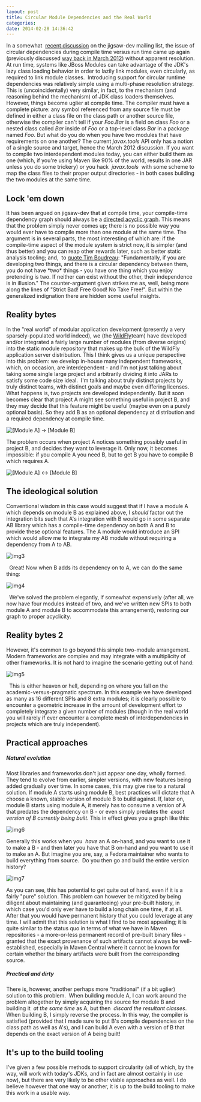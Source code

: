 ```yaml
---
layout: post
title: Circular Module Dependencies and the Real World
categories: 
date: 2014-02-28 14:36:42
---
```

 In a somewhat  <a title="Runtime vs. compile time cyclic dep" href="http://mail.openjdk.java.net/pipermail/jigsaw-dev/2013-September/003389.html" target="_blank">recent discussion</a> on the jigsaw\-dev mailing list, the issue of circular dependencies during compile time versus run time came up again (previously discussed <a href="http://mail.openjdk.java.net/pipermail/jigsaw-dev/2012-March/002246.html" target="_blank">way back in March 2012</a>) without apparent resolution. At run time, systems like JBoss Modules can take advantage of the JDK's lazy class loading behavior in order to lazily link modules, even circularly, as required to link module classes.  Introducing support for circular runtime dependencies was relatively simple using a multi\-phase resolution strategy. This is (uncoincidentally) very similar, in fact, to the mechanism (and reasoning behind the mechanism) of JDK class loaders themselves. However, things become uglier at compile time. The compiler must have a complete picture: any symbol referenced from any source file must be defined in either a class file on the class path or another source file, otherwise the compiler can't tell if your *Foo.Bar* is a field on class *Foo* or a nested class called *Bar* inside of *Foo* or a top\-level class *Bar* in a package named *Foo*. But what do you do when you have two modules that have requirements on one another? The current *javax.tools* API only has a notion of a single source and target, hence the March 2012 discussion. If you want to compile two interdependent modules today, you can either build them as one (which, if you're using Maven like 90% of the world, results in one JAR unless you do some trickery) or you hack  *javax.tools*  with some scheme to map the class files to their proper output directories \- in both cases building the two modules at the same time.

##  Lock 'em down

It has been argued on jigsaw\-dev that at compile time, your compile\-time dependency graph should always be a <a title="Wikipedia definition" href="http://en.wikipedia.org/wiki/Directed_acyclic_graph" target="_blank">directed acyclic graph</a>. This means that the problem simply never comes up; there is no possible way you would ever have to compile more than one module at the same time. The argument is in several parts, the most interesting of which are: if the compile\-time aspect of the module system is strict now, it is simpler (and thus better) and you can reap other rewards later, such as better static analysis tooling; and,  to <a title="jigsaw-dev archives" href="http://mail.openjdk.java.net/pipermail/jigsaw-dev/2013-September/003389.html" target="_blank">quote Tim Boudreau</a>: "Fundamentally, if you are developing two things, and there is a circular dependency between them, you do not have \*two\* things \- you have one thing which you enjoy pretending is two. If neither can exist without the other, their independence is in illusion." The counter\-argument given strikes me as, well, being more along the lines of "Strict Bad! Free Good! No Take Free!". But within the generalized indignation there are hidden some useful insights.

##  Reality bytes

In the "real world" of modular application development (presently a very sparsely\-populated world indeed), we (the <a title="wildfly.org" href="http://wildfly.org" target="_blank">WildFly</a>team) have developed and/or integrated a fairly large number of modules (from diverse origins) into the static module repository that makes up the bulk of the WildFly application server distribution. This I think gives us a unique perspective into this problem: we develop in\-house many independent frameworks, which, on occasion, are interdependent \- and I'm not just talking about taking some single large project and arbitrarily dividing it into JARs to satisfy some code size ideal.  I'm talking about truly distinct projects by truly distinct teams, with distinct goals and maybe even differing licenses. What happens is, two projects are developed independently. But it soon becomes clear that project A might see something useful in project B, and they may decide that this feature might be useful (maybe even on a purely optional basis). So they add B as an optional dependency at distribution and a required dependency at compile time.

![[Module A] -> [Module B]](http://word-bits.flurg.com/images/img1.png)

The problem occurs when project A notices something possibly useful in project B, and decides they want to leverage it. Only now, it becomes impossible: if you compile A you need B, but to get B you have to compile B which requires A.

![[Module A] <-> [Module B]](http://word-bits.flurg.com/images/img2.png)

##   The ideological solution

Conventional wisdom in this case would suggest that if I have a module A which depends on module B as explained above, I *should* factor out the integration bits such that A's integration with B would go in some separate AB library which has a compile\-time dependency on both A and B to provide these optional features. The A module would introduce an SPI which would allow me to integrate my AB module without requiring a dependency from A to AB.

![img3](http://word-bits.flurg.com/images/img3.png)

  Great! Now when B adds its dependency on to A, we can do the same thing:

![img4](http://word-bits.flurg.com/images/img4-300x145.png)

  We've solved the problem elegantly, if somewhat expensively (after all, we now have four modules instead of two, and we've written new SPIs to both module A and module B to accommodate this arrangement), restoring our graph to proper acyclicity.

##  Reality bytes 2

However, it's common to go beyond this simple two\-module arrangement. Modern frameworks are complex and may integrate with a multiplicity of other frameworks. It is not hard to imagine the scenario getting out of hand:

![img5](http://word-bits.flurg.com/images/img5-176x300.png)

  This is either heaven or hell, depending on where you fall on the academic\-versus\-pragmatic spectrum. In this example we have developed as many as 16 different SPIs and 8 extra modules; it is clearly possible to encounter a geometric increase in the amount of development effort to completely integrate a given number of modules (though in the real world you will rarely if ever encounter a complete mesh of interdependencies in projects which are truly independent).

##  Practical approaches

#####      Natural evolution

Most libraries and frameworks don't just appear one day, wholly formed. They tend to evolve from earlier, simpler versions, with new features being added gradually over time. In some cases, this may give rise to a natural solution. If module A starts using module B, best practices will dictate that A choose a known, stable version of module B to build against. If, later on, module B starts using module A, it merely has to consume a version of A that predates the dependency on B \- or even simply predates the  *exact version of B currently being built*. This in effect gives you a graph like this:

![img6](http://word-bits.flurg.com/images/img6.png)

Generally this works when you  *have* an A on\-hand, and you want to use it to make a B \- and then later you have that B on\-hand and you want to use it to make an A. But imagine you are, say, a Fedora maintainer who wants to build everything from source.  Do you then go and build the entire version history?

![img7](http://word-bits.flurg.com/images/img7-69x300.png)

As you can see, this has potential to get quite out of hand, even if it is a fairly "pure" solution. This problem can however be mitigated by being diligent about maintaining (and guaranteeing) your pre\-built history, in which case you'd only ever have to build a long chain one time, if at all. After that you would have permanent history that you could leverage at any time. I will admit that this solution is what I find to be most appealing; it is quite similar to the status quo in terms of what we have in Maven repositories \- a more\-or\-less permanent record of pre\-built binary files \- granted that the exact provenance of such artifacts cannot always be well\-established, especially in Maven Central where it cannot be known for certain whether the binary artifacts were built from the corresponding source.

#####  Practical and dirty

There is, however, another perhaps more "traditional" (if a bit uglier) solution to this problem.  When building module A, I can work around the problem altogether by simply acquiring the source for module B and building it  *at the same time* as A, but then  *discard the resultant classes*. When building B, I simply reverse the process. In this way, the compiler is satisfied (provided that I made sure to put B's compile dependencies on the class path as well as A's), and I can build A even with a version of B that depends on the exact version of A being built!

##  It's up to the build tooling

I've given a few possible methods to support circularity (all of which, by the way, will work with today's JDKs, and in fact are almost certainly in use now), but there are very likely to be other viable approaches as well. I do believe however that one way or another, it is up to the build tooling to make this work in a usable way.  